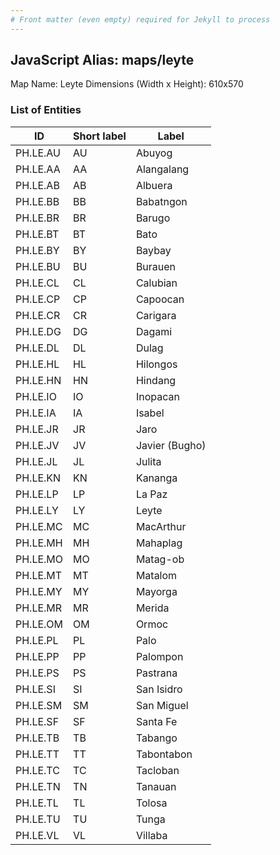 ```yaml
---
# Front matter (even empty) required for Jekyll to process
---
```


## JavaScript Alias: maps/leyte

Map Name: Leyte
Dimensions (Width x Height): 610x570





### List of Entities

ID | Short label | Label
---|---|---|
PH.LE.AU | AU | Abuyog
PH.LE.AA | AA | Alangalang
PH.LE.AB | AB | Albuera
PH.LE.BB | BB | Babatngon
PH.LE.BR | BR | Barugo
PH.LE.BT | BT | Bato
PH.LE.BY | BY | Baybay
PH.LE.BU | BU | Burauen
PH.LE.CL | CL | Calubian
PH.LE.CP | CP | Capoocan
PH.LE.CR | CR | Carigara
PH.LE.DG | DG | Dagami
PH.LE.DL | DL | Dulag
PH.LE.HL | HL | Hilongos
PH.LE.HN | HN | Hindang
PH.LE.IO | IO | Inopacan
PH.LE.IA | IA | Isabel
PH.LE.JR | JR | Jaro
PH.LE.JV | JV | Javier (Bugho)
PH.LE.JL | JL | Julita
PH.LE.KN | KN | Kananga
PH.LE.LP | LP | La Paz
PH.LE.LY | LY | Leyte
PH.LE.MC | MC | MacArthur
PH.LE.MH | MH | Mahaplag
PH.LE.MO | MO | Matag-ob
PH.LE.MT | MT | Matalom
PH.LE.MY | MY | Mayorga
PH.LE.MR | MR | Merida
PH.LE.OM | OM | Ormoc
PH.LE.PL | PL | Palo
PH.LE.PP | PP | Palompon
PH.LE.PS | PS | Pastrana
PH.LE.SI | SI | San Isidro
PH.LE.SM | SM | San Miguel
PH.LE.SF | SF | Santa Fe
PH.LE.TB | TB | Tabango
PH.LE.TT | TT | Tabontabon
PH.LE.TC | TC | Tacloban
PH.LE.TN | TN | Tanauan
PH.LE.TL | TL | Tolosa
PH.LE.TU | TU | Tunga
PH.LE.VL | VL | Villaba